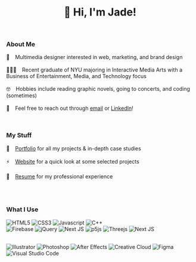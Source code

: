 <div align="center">
 <h1>👋 Hi, I'm Jade!</h1>
</div>
<br>

### About Me 
<p>
 🌸 &ensp; Multimedia designer interested in web, marketing, and brand design <br><br>
 👩🏻‍💻 &ensp; Recent graduate of NYU majoring in Interactive Media Arts with a Business of Entertainment, Media, and Technology focus <br><br>
 🤓 &ensp; Hobbies include reading graphic novels, going to concerts, and coding (sometimes) <br><br>
 💌 &ensp; Feel free to reach out  through <a href="mailto:jadewtu@gmail.com" target="_blank">email</a> or <a href="https://www.linkedin.com/in/jadetu/" target="_blank">LinkedIn</a>!
</p>
<br>


### My Stuff
<p>
 🌟 &ensp; <a href="/portfolio.pdf" target="_blank">Portfolio</a> for all my projects & in-depth case studies <br><br>
 ⚡️ &ensp; <a href="https://jade2u.github.io/portfolio/" target="_blank">Website</a> for a quick look at some selected projects <br><br>
 📒 &ensp; <a href="/Tu, Jade Resume.pdf" target="_blank">Resume</a> for my professional experience <br><br>
</p>
<br>


### What I Use
![HTML5](https://img.shields.io/badge/html5-%23E34F26.svg?style=for-the-badge&logo=html5&logoColor=white)
![CSS3](https://img.shields.io/badge/css3-%231572B6.svg?style=for-the-badge&logo=css3&logoColor=white)
![Javascript](https://img.shields.io/badge/Javascript-F0DB4F?style=for-the-badge&labelColor=black&logo=javascript&logoColor=F0DB4F)
![C++](https://img.shields.io/badge/c++-%2300599C.svg?style=for-the-badge&logo=c%2B%2B&logoColor=white)
<br>
![Firebase](https://img.shields.io/badge/firebase-a08021?style=for-the-badge&logo=firebase&logoColor=ffcd34)
![jQuery](https://img.shields.io/badge/jquery-%230769AD.svg?style=for-the-badge&logo=jquery&logoColor=white)
![Next JS](https://img.shields.io/badge/Next-black?style=for-the-badge&logo=next.js&logoColor=white)
![p5js](https://img.shields.io/badge/p5.js-ED225D?style=for-the-badge&logo=p5.js&logoColor=FFFFFF)
![Threejs](https://img.shields.io/badge/threejs-black?style=for-the-badge&logo=three.js&logoColor=white)
![Next JS](https://img.shields.io/badge/Next-black?style=for-the-badge&logo=next.js&logoColor=white)
<br><br>

![Illustrator](https://img.shields.io/badge/adobe%20illustrator-%23FF9A00.svg?style=for-the-badge&logo=adobe%20illustrator&logoColor=white)
![Photoshop](https://img.shields.io/badge/adobe%20photoshop-%2331A8FF.svg?style=for-the-badge&logo=adobe%20photoshop&logoColor=white)
![After Effects](https://img.shields.io/badge/Adobe%20After%20Effects-9999FF.svg?style=for-the-badge&logo=Adobe%20After%20Effects&logoColor=white)
![Creative Cloud](https://img.shields.io/badge/Adobe%20Creative%20Cloud-DA1F26.svg?style=for-the-badge&logo=Adobe%20Creative%20Cloud&logoColor=white)
![Figma](https://img.shields.io/badge/figma-%23F24E1E.svg?style=for-the-badge&logo=figma&logoColor=white)
![Visual Studio Code](https://img.shields.io/badge/Visual%20Studio%20Code-0078d7.svg?style=for-the-badge&logo=visual-studio-code&logoColor=white)

